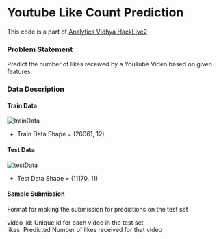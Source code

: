 # Youtube Like Count Prediction

This code is a part of [Analytics Vidhya HackLive2](https://datahack.analyticsvidhya.com/contest/hacklive-2-guided-community-hackathon/#LeaderBoard)

### Problem Statement
Predict the number of likes received by a YouTube Video based on given features.

### Data Description
#### Train Data 
![trainData](https://github.com/ishandutta0098/youtubeLikeCountPrediction/blob/main/Images/train.png)

- Train Data Shape = (26061, 12)

#### Test Data
![testData](https://github.com/ishandutta0098/youtubeLikeCountPrediction/blob/main/Images/test.png)

- Test Data Shape = (11170, 11)

#### Sample Submission
Format for making the submission for predictions on the test set

video_id: Unique id for each video in the test set  
likes: Predicted Number of likes received for that video


